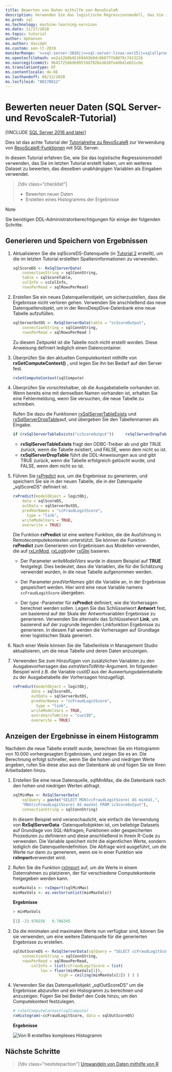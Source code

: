 ```yaml
---
title: Bewerten von Daten mithilfe von RevoScaleR
description: Verwenden Sie das logistische Regressionsmodell, das Sie im letzten Tutorial erstellt haben, um ein weiteres Dataset zu bewerten, das dieselben unabhängigen Variablen als Eingaben verwendet.
ms.prod: sql
ms.technology: machine-learning-services
ms.date: 11/27/2018
ms.topic: tutorial
author: dphansen
ms.author: davidph
ms.custom: seo-lt-2019
monikerRange: '>=sql-server-2016||>=sql-server-linux-ver15||=sqlallproducts-allversions'
ms.openlocfilehash: ee2a12b8b45169d43b9dc86077fb0879c7413226
ms.sourcegitcommit: 9b41725d6db9957dd7928a3620fe4db41eb51c6e
ms.translationtype: HT
ms.contentlocale: de-DE
ms.lasthandoff: 08/13/2020
ms.locfileid: "88178612"
---
```

# <a name="score-new-data-sql-server-and-revoscaler-tutorial"></a>Bewerten neuer Daten (SQL Server- und RevoScaleR-Tutorial)
[!INCLUDE [SQL Server 2016 and later](../../includes/applies-to-version/sqlserver2016.md)]

Dies ist das achte Tutorial der [Tutorialreihe zu RevoScaleR](deepdive-data-science-deep-dive-using-the-revoscaler-packages.md) zur Verwendung von [RevoScaleR-Funktionen](https://docs.microsoft.com/machine-learning-server/r-reference/revoscaler/revoscaler) mit SQL Server.

In diesem Tutorial erfahren Sie, wie Sie das logistische Regressionsmodell verwenden, das Sie im letzten Tutorial erstellt haben, um ein weiteres Dataset zu bewerten, das dieselben unabhängigen Variablen als Eingaben verwendet.

> [!div class="checklist"]
> * Bewerten neuer Daten
> * Erstellen eines Histogramms der Ergebnisse

> [!NOTE]
> Sie benötigen DDL-Administratorberechtigungen für einige der folgenden Schritte.

## <a name="generate-and-save-scores"></a>Generieren und Speichern von Ergebnissen
  
1. Aktualisieren Sie die sqlScoreDS-Datenquelle (in [Tutorial 2](deepdive-create-sql-server-data-objects-using-rxsqlserverdata.md) erstellt), um die im letzten Tutorial erstellten Spalteninformationen zu verwenden.
  
    ```R
    sqlScoreDS <- RxSqlServerData(
        connectionString = sqlConnString,
        table = sqlScoreTable,
        colInfo = ccColInfo,
        rowsPerRead = sqlRowsPerRead)
    ```
  
2. Erstellen Sie ein neues Datenquellenobjekt, um sicherzustellen, dass die Ergebnisse nicht verloren gehen. Verwenden Sie anschließend das neue Datenquellenobjekt, um in der RevoDeepDive-Datenbank eine neue Tabelle aufzufüllen.
  
    ```R
    sqlServerOutDS <- RxSqlServerData(table = "ccScoreOutput",
        connectionString = sqlConnString,
        rowsPerRead = sqlRowsPerRead )
    ```
    Zu diesem Zeitpunkt ist die Tabelle noch nicht erstellt worden. Diese Anweisung definiert lediglich einen Datencontainer.
     
3. Überprüfen Sie den aktuellen Computekontext mithilfe von **rxGetComputeContext()** , und legen Sie ihn bei Bedarf auf den Server fest.
  
    ```R
    rxSetComputeContext(sqlCompute)
    ```
  
4. Überprüfen Sie vorsichtshalber, ob die Ausgabetabelle vorhanden ist. Wenn bereits eine mit demselben Namen vorhanden ist, erhalten Sie eine Fehlermeldung, wenn Sie versuchen, die neue Tabelle zu schreiben.
  
    Rufen Sie dazu die Funktionen [rxSqlServerTableExists](https://docs.microsoft.com/machine-learning-server/r-reference/revoscaler/rxsqlserverdroptable) und [rxSqlServerDropTable](https://docs.microsoft.com/machine-learning-server/r-reference/revoscaler/rxsqlserverdroptable)auf, und übergeben Sie den Tabellennamen als Eingabe.
  
    ```R
    if (rxSqlServerTableExists("ccScoreOutput"))     rxSqlServerDropTable("ccScoreOutput")
    ```
  
    + **rxSqlServerTableExists** fragt den ODBC-Treiber ab und gibt TRUE zurück, wenn die Tabelle existiert, und FALSE, wenn dem nicht so ist.
    + **rxSqlServerDropTable** führt die DDL-Anweisungen aus und gibt TRUE zurück, wenn die Tabelle erfolgreich gelöscht wurde, und FALSE, wenn dem nicht so ist.

5. Führen Sie [rxPredict](https://docs.microsoft.com/machine-learning-server/r-reference/revoscaler/rxpredict) aus, um die Ergebnisse zu generieren, und speichern Sie sie in der neuen Tabelle, die in der Datenquelle „sqlScoreDS“ definiert ist.
  
    ```R
    rxPredict(modelObject = logitObj,
        data = sqlScoreDS,
        outData = sqlServerOutDS,
        predVarNames = "ccFraudLogitScore",
          type = "link",
        writeModelVars = TRUE,
        overwrite = TRUE)
    ```
  
    Die Funktion **rxPredict** ist eine weitere Funktion, die die Ausführung in Remotecomputekontexten unterstützt. Sie können die Funktion **rxPredict** zum Generieren von Ergebnissen aus Modellen verwenden, die auf [rxLinMod](https://docs.microsoft.com/machine-learning-server/r-reference/revoscaler/rxlinmod), [rxLogit](https://docs.microsoft.com/machine-learning-server/r-reference/revoscaler/rxlogit)oder [rxGlm](https://docs.microsoft.com/machine-learning-server/r-reference/revoscaler/rxglm) basieren.
  
    - Der Parameter *writeModelVars* wurde in diesem Beispiel auf **TRUE** festgelegt. Dies bedeutet, dass die Variablen, die für die Schätzung verwendet wurden, in die neue Tabelle aufgenommen werden.
  
    - Der Parameter *predVarNames* gibt die Variable an, in der Ergebnisse gespeichert werden. Hier wird eine neue Variable namens `ccFraudLogitScore` übergeben.
  
    - Der *type* -Parameter für **rxPredict** definiert, wie die Vorhersagen berechnet werden sollen. Legen Sie das Schlüsselwort **Antwort** fest, um basierend auf der Skala der Antwortvariablen Ergebnisse zu generieren. Verwenden Sie alternativ das Schlüsselwort **Link**, um basierend auf der zugrunde liegenden Linkfunktion Ergebnisse zu generieren. In diesem Fall werden die Vorhersagen auf Grundlage einer logistischen Skala generiert.

6. Nach einer Weile können Sie die Tabellenliste in Management Studio aktualisieren, um die neue Tabelle und deren Daten anzuzeigen.

7. Verwenden Sie zum Hinzufügen von zusätzlichen Variablen zu den Ausgabevorhersagen das *extraVarsToWrite*-Argument.  Im folgenden Beispiel wird z.B. die Variable *custID* aus der Auswertungsdatentabelle zu der Ausgabetabelle der Vorhersagen hinzugefügt.
  
    ```R
    rxPredict(modelObject = logitObj,
            data = sqlScoreDS,
            outData = sqlServerOutDS,
            predVarNames = "ccFraudLogitScore",
              type = "link",
            writeModelVars = TRUE,
            extraVarsToWrite = "custID",
            overwrite = TRUE)
    ```

## <a name="display-scores-in-a-histogram"></a>Anzeigen der Ergebnisse in einem Histogramm

Nachdem die neue Tabelle erstellt wurde, berechnen Sie ein Histogramm von 10.000 vorhergesagten Ergebnissen, und zeigen Sie es an. Die Berechnung erfolgt schneller, wenn Sie die hohen und niedrigen Werte angeben, rufen Sie diese also aus der Datenbank ab und fügen Sie sie Ihren Arbeitsdaten hinzu.

1. Erstellen Sie eine neue Datenquelle, sqlMinMax, die die Datenbank nach den hohen und niedrigen Werten abfragt.
  
    ```R
    sqlMinMax <- RxSqlServerData(
        sqlQuery = paste("SELECT MIN(ccFraudLogitScore) AS minVal,",
        "MAX(ccFraudLogitScore) AS maxVal FROM ccScoreOutput"),
        connectionString = sqlConnString)
    ```

     In diesem Beispiel wird veranschaulicht, wie einfach die Verwendung von **RxSqlServerData** -Datenquellobjekten ist, um beliebige Datasets auf Grundlage von SQL-Abfragen, Funktionen oder gespeicherten Prozeduren zu definieren und diese anschließend in Ihrem R-Code zu verwenden. Die Variable speichert nicht die eigentlichen Werte, sondern lediglich die Datenquellendefinition. Die Abfrage wird ausgeführt, um die Werte nur dann zu generieren, wenn sie in einer Funktion wie **rxImport**verwendet wird.
      
2. Rufen Sie die Funktion [rxImport](https://docs.microsoft.com/machine-learning-server/r-reference/revoscaler/rximport) auf, um die Werte in einem Datenrahmen zu platzieren, der für verschiedene Computekontexte freigegeben werden kann.
  
    ```R
    minMaxVals <- rxImport(sqlMinMax)
    minMaxVals <- as.vector(unlist(minMaxVals))
    ```

    **Ergebnisse**
     
    ```R
    > minMaxVals
     
    [1] -23.970256   9.786345
    ```

3. Da die minimalen und maximalen Werte nun verfügbar sind, können Sie sie verwenden, um eine weitere Datenquelle für die generierten Ergebnisse zu erstellen.
  
    ```R
    sqlOutScoreDS <- RxSqlServerData(sqlQuery = "SELECT ccFraudLogitScore FROM ccScoreOutput",
        connectionString = sqlConnString,
        rowsPerRead = sqlRowsPerRead,
            colInfo = list(ccFraudLogitScore = list(
                low = floor(minMaxVals[1]),
                        high = ceiling(minMaxVals[2]) ) ) )
    ```

4. Verwenden Sie das Datenquellobjekt „sqlOutScoreDS“ um die Ergebnisse abzurufen und ein Histogramm zu berechnen und anzuzeigen. Fügen Sie bei Bedarf den Code hinzu, um den Computekontext festzulegen.
  
    ```R
    # rxSetComputeContext(sqlCompute)
    rxHistogram(~ccFraudLogitScore, data = sqlOutScoreDS)
    ```
  
    **Ergebnisse**
  
    ![Von R erstelltes komplexes Histogramm](media/rsql-sue-complex-histogram.png "Von R erstelltes komplexes Histogramm")
  
## <a name="next-steps"></a>Nächste Schritte

> [!div class="nextstepaction"]
> [Umwandeln von Daten mithilfe von R](../../machine-learning/tutorials/deepdive-transform-data-using-r.md)